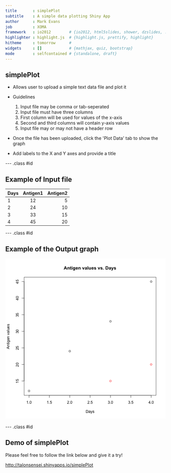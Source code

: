 ```yaml
---
title       : simplePlot
subtitle    : A simple data plotting Shiny App
author      : Mark Evans
job         : XOMA
framework   : io2012        # {io2012, html5slides, shower, dzslides, ...}
highlighter : highlight.js  # {highlight.js, prettify, highlight}
hitheme     : tomorrow      # 
widgets     : []            # {mathjax, quiz, bootstrap}
mode        : selfcontained # {standalone, draft}
---
```


## simplePlot

- Allows user to upload a simple text data file and plot it
- Guidelines
    1. Input file may be comma or tab-seperated
    2. Input file must have three columns
    3. First column will be used for values of the x-axis
    4. Second and third columns will contain y-axis values
    5. Input file may or may not have a header row
    
- Once the file has been uploaded, click the 'Plot Data' tab to show the graph
- Add labels to the X and Y axes and provide a title

--- .class #id 

## Example of Input file
|Days|Antigen1|Antigen2|
|--- |:------:| ------:|
|1   |12      |5       |
|2   |24      |10      |
|3   |33      |15      |
|4   |45      |20      |

--- .class #id

## Example of the Output graph
![plot of chunk unnamed-chunk-1](assets/fig/unnamed-chunk-1-1.png) 

--- .class #id

## Demo of simplePlot
Please feel free to follow the link below and give it a try!

http://talonsensei.shinyapps.io/simplePlot
